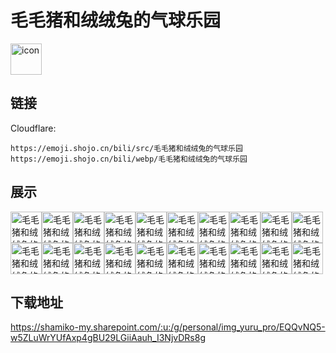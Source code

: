 # 毛毛猪和绒绒兔的气球乐园
<img src="https://emoji.shojo.cn/bili/src/毛毛猪和绒绒兔的气球乐园/icon.png" width="50" height="50" alt="icon">

## 链接
Cloudflare:
```
https://emoji.shojo.cn/bili/src/毛毛猪和绒绒兔的气球乐园
https://emoji.shojo.cn/bili/webp/毛毛猪和绒绒兔的气球乐园
```
## 展示
<img src="https://emoji.shojo.cn/bili/src/毛毛猪和绒绒兔的气球乐园/毛毛猪和绒绒兔的气球乐园-期待.png" width="50" height="50" alt="毛毛猪和绒绒兔的气球乐园-期待"><img src="https://emoji.shojo.cn/bili/src/毛毛猪和绒绒兔的气球乐园/毛毛猪和绒绒兔的气球乐园-无语.png" width="50" height="50" alt="毛毛猪和绒绒兔的气球乐园-无语"><img src="https://emoji.shojo.cn/bili/src/毛毛猪和绒绒兔的气球乐园/毛毛猪和绒绒兔的气球乐园-爱你.png" width="50" height="50" alt="毛毛猪和绒绒兔的气球乐园-爱你"><img src="https://emoji.shojo.cn/bili/src/毛毛猪和绒绒兔的气球乐园/毛毛猪和绒绒兔的气球乐园-吐魂.png" width="50" height="50" alt="毛毛猪和绒绒兔的气球乐园-吐魂"><img src="https://emoji.shojo.cn/bili/src/毛毛猪和绒绒兔的气球乐园/毛毛猪和绒绒兔的气球乐园-呜呜.png" width="50" height="50" alt="毛毛猪和绒绒兔的气球乐园-呜呜"><img src="https://emoji.shojo.cn/bili/src/毛毛猪和绒绒兔的气球乐园/毛毛猪和绒绒兔的气球乐园-OMG.png" width="50" height="50" alt="毛毛猪和绒绒兔的气球乐园-OMG"><img src="https://emoji.shojo.cn/bili/src/毛毛猪和绒绒兔的气球乐园/毛毛猪和绒绒兔的气球乐园-生气.png" width="50" height="50" alt="毛毛猪和绒绒兔的气球乐园-生气"><img src="https://emoji.shojo.cn/bili/src/毛毛猪和绒绒兔的气球乐园/毛毛猪和绒绒兔的气球乐园-扭捏.png" width="50" height="50" alt="毛毛猪和绒绒兔的气球乐园-扭捏"><img src="https://emoji.shojo.cn/bili/src/毛毛猪和绒绒兔的气球乐园/毛毛猪和绒绒兔的气球乐园-在吗.png" width="50" height="50" alt="毛毛猪和绒绒兔的气球乐园-在吗"><img src="https://emoji.shojo.cn/bili/src/毛毛猪和绒绒兔的气球乐园/毛毛猪和绒绒兔的气球乐园-贴贴.png" width="50" height="50" alt="毛毛猪和绒绒兔的气球乐园-贴贴"><img src="https://emoji.shojo.cn/bili/src/毛毛猪和绒绒兔的气球乐园/毛毛猪和绒绒兔的气球乐园-比心.png" width="50" height="50" alt="毛毛猪和绒绒兔的气球乐园-比心"><img src="https://emoji.shojo.cn/bili/src/毛毛猪和绒绒兔的气球乐园/毛毛猪和绒绒兔的气球乐园-投币.png" width="50" height="50" alt="毛毛猪和绒绒兔的气球乐园-投币"><img src="https://emoji.shojo.cn/bili/src/毛毛猪和绒绒兔的气球乐园/毛毛猪和绒绒兔的气球乐园-我要闹了.png" width="50" height="50" alt="毛毛猪和绒绒兔的气球乐园-我要闹了"><img src="https://emoji.shojo.cn/bili/src/毛毛猪和绒绒兔的气球乐园/毛毛猪和绒绒兔的气球乐园-好耶.png" width="50" height="50" alt="毛毛猪和绒绒兔的气球乐园-好耶"><img src="https://emoji.shojo.cn/bili/src/毛毛猪和绒绒兔的气球乐园/毛毛猪和绒绒兔的气球乐园-大哭.png" width="50" height="50" alt="毛毛猪和绒绒兔的气球乐园-大哭"><img src="https://emoji.shojo.cn/bili/src/毛毛猪和绒绒兔的气球乐园/毛毛猪和绒绒兔的气球乐园-我画.png" width="50" height="50" alt="毛毛猪和绒绒兔的气球乐园-我画"><img src="https://emoji.shojo.cn/bili/src/毛毛猪和绒绒兔的气球乐园/毛毛猪和绒绒兔的气球乐园-蹲角落.png" width="50" height="50" alt="毛毛猪和绒绒兔的气球乐园-蹲角落"><img src="https://emoji.shojo.cn/bili/src/毛毛猪和绒绒兔的气球乐园/毛毛猪和绒绒兔的气球乐园-疑问.png" width="50" height="50" alt="毛毛猪和绒绒兔的气球乐园-疑问"><img src="https://emoji.shojo.cn/bili/src/毛毛猪和绒绒兔的气球乐园/毛毛猪和绒绒兔的气球乐园-眠了.png" width="50" height="50" alt="毛毛猪和绒绒兔的气球乐园-眠了"><img src="https://emoji.shojo.cn/bili/src/毛毛猪和绒绒兔的气球乐园/毛毛猪和绒绒兔的气球乐园-冒星星.png" width="50" height="50" alt="毛毛猪和绒绒兔的气球乐园-冒星星">

## 下载地址

https://shamiko-my.sharepoint.com/:u:/g/personal/img_yuru_pro/EQQvNQ5-w5ZLuWrYUfAxp4gBU29LGiiAauh_I3NjvDRs8g